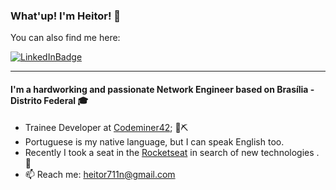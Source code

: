 ### What'up! I'm Heitor! :ghost:

You can also find me here:

[![LinkedInBadge](https://img.shields.io/badge/-LinkedIn-blue?style=flat&logo=Linkedin&logoColor=white&link=www.linkedin.com/in/heitor-de-melo-cardozo)](https://www.linkedin.com/in/heitor-de-melo-cardozo)

---

#### I'm a hardworking and passionate Network Engineer based on Brasília - Distrito Federal 🎓

- Trainee Developer at [Codeminer42](https://www.codeminer42.com/); 👷⛏️
- Portuguese is my native language, but I can speak English too. 
- Recently I took a seat in the [Rocketseat](https://rocketseat.com.br/) in search of new technologies . 🚀
- 📫 Reach me: heitor711n@gmail.com
